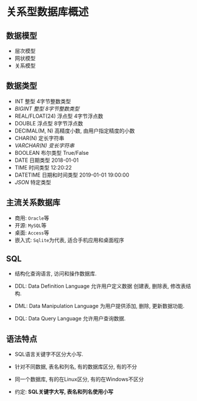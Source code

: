 # 关系型数据库概述

## 数据模型

* 层次模型
* 网状模型
* 关系模型

## 数据类型

* INT 整型 4字节整数类型
* *BIGINT 整型 8字节整数类型*
* REAL/FLOAT(24) 浮点型 4字节浮点数
* DOUBLE 浮点型 8字节浮点数
* DECIMAL(M, N) 高精度小数, 由用户指定精度的小数
* CHAR(N) 定长字符串
* *VARCHAR(N) 变长字符串*
* BOOLEAN 布尔类型 True/False
* DATE 日期类型 2018-01-01
* TIME 时间类型 12:20:22
* DATETIME 日期和时间类型 2019-01-01 19:00:00
* *JSON* 特定类型

## 主流关系数据库

* 商用: `Oracle`等
* 开源: `MySQL`等
* 桌面: `Access`等
* 嵌入式: `Sqlite`为代表, 适合手机应用和桌面程序

## SQL

* 结构化查询语言, 访问和操作数据库.

* DDL: Data Definition Language 允许用户定义数据 创建表, 删除表, 修改表结构.
* DML: Data Manipulation Language 为用户提供添加, 删除, 更新数据功能.
* DQL: Data Query Language 允许用户查询数据.

## 语法特点

* SQL语言关键字不区分大小写.
* 针对不同数据, 表名和列名, 有的数据库区分, 有的不分
* 同一个数据库, 有的在Linux区分, 有的在Windows不区分

* 约定: **SQL关键字大写, 表名和列名使用小写**
